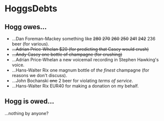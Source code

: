 # HoggsDebts

## Hogg owes...
- ...Dan Foreman-Mackey something like ~~280~~ ~~270~~ ~~260~~ ~~250~~ ~~241~~ ~~242~~ 236 beer (for various).
- ~~...Adrian Price-Whelan $20 (for predicting that Casey would crush)~~
- ~~...Andy Casey one bottle of champagne (for crushing)~~
- ...Adrian Price-Whelan a new voicemail recording in Stephen Hawking's voice.
- ...Hans-Walter Rix one magnum bottle of *the finest* champagne (for reasons we don't discuss).
- ...John Bochanski ~~one~~ 2 beer for violating *terms of service*.
- ...Hans-Walter Rix EUR40 for making a donation on my behalf.

## Hogg is owed...
...nothing by anyone?
